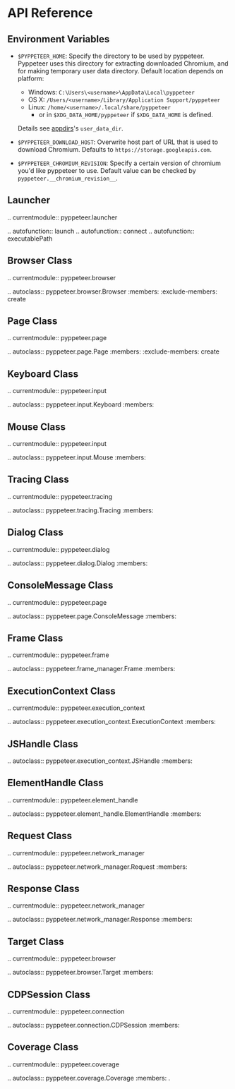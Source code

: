 API Reference
=============

Environment Variables
---------------------

* ``$PYPPETEER_HOME``: Specify the directory to be used by pyppeteer.
  Pyppeteer uses this directory for extracting downloaded Chromium, and for
  making temporary user data directory.
  Default location depends on platform:
  * Windows: `C:\Users\<username>\AppData\Local\pyppeteer`
  * OS X: `/Users/<username>/Library/Application Support/pyppeteer`
  * Linux: `/home/<username>/.local/share/pyppeteer`
    * or in `$XDG_DATA_HOME/pyppeteer` if `$XDG_DATA_HOME` is defined.

  Details see [appdirs](https://pypi.org/project/appdirs/)'s `user_data_dir`.

* ``$PYPPETEER_DOWNLOAD_HOST``: Overwrite host part of URL that is used to
  download Chromium. Defaults to ``https://storage.googleapis.com``.

* ``$PYPPETEER_CHROMIUM_REVISION``: Specify a certain version of chromium you'd
  like pyppeteer to use. Default value can be checked by
  ``pyppeteer.__chromium_revision__``.


Launcher
--------

.. currentmodule:: pyppeteer.launcher

.. autofunction:: launch
.. autofunction:: connect
.. autofunction:: executablePath

Browser Class
-------------

.. currentmodule:: pyppeteer.browser

.. autoclass:: pyppeteer.browser.Browser
   :members:
   :exclude-members: create


Page Class
----------

.. currentmodule:: pyppeteer.page

.. autoclass:: pyppeteer.page.Page
   :members:
   :exclude-members: create

Keyboard Class
--------------

.. currentmodule:: pyppeteer.input

.. autoclass:: pyppeteer.input.Keyboard
   :members:

Mouse Class
-----------

.. currentmodule:: pyppeteer.input

.. autoclass:: pyppeteer.input.Mouse
   :members:

Tracing Class
-------------

.. currentmodule:: pyppeteer.tracing

.. autoclass:: pyppeteer.tracing.Tracing
   :members:

Dialog Class
------------

.. currentmodule:: pyppeteer.dialog

.. autoclass:: pyppeteer.dialog.Dialog
   :members:

ConsoleMessage Class
--------------------

.. currentmodule:: pyppeteer.page

.. autoclass:: pyppeteer.page.ConsoleMessage
   :members:

Frame Class
-----------

.. currentmodule:: pyppeteer.frame

.. autoclass:: pyppeteer.frame_manager.Frame
   :members:

ExecutionContext Class
----------------------

.. currentmodule:: pyppeteer.execution_context

.. autoclass:: pyppeteer.execution_context.ExecutionContext
   :members:

JSHandle Class
--------------

.. autoclass:: pyppeteer.execution_context.JSHandle
   :members:

ElementHandle Class
-------------------

.. currentmodule:: pyppeteer.element_handle

.. autoclass:: pyppeteer.element_handle.ElementHandle
   :members:

Request Class
-------------

.. currentmodule:: pyppeteer.network_manager

.. autoclass:: pyppeteer.network_manager.Request
   :members:

Response Class
--------------

.. currentmodule:: pyppeteer.network_manager

.. autoclass:: pyppeteer.network_manager.Response
   :members:

Target Class
------------

.. currentmodule:: pyppeteer.browser

.. autoclass:: pyppeteer.browser.Target
   :members:

CDPSession Class
----------------

.. currentmodule:: pyppeteer.connection

.. autoclass:: pyppeteer.connection.CDPSession
   :members:

Coverage Class
--------------

.. currentmodule:: pyppeteer.coverage

.. autoclass:: pyppeteer.coverage.Coverage
   :members:
.
